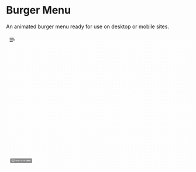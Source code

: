 # Burger Menu
An animated burger menu ready for use on desktop or mobile sites.

![demo of Burger Menu](https://github.com/leham789/Burger-Menu/blob/master/BurgerMenuDemo.gif)
